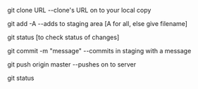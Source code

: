 git clone URL --clone's URL on to your local copy

git add -A --adds to staging area [A for all, else give filename]

git status [to check status of changes]

git commit -m "message" --commits in staging with a message

git push origin master --pushes on to server

git status
